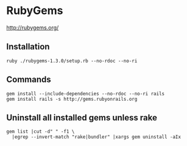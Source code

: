 # RubyGems

<http://rubygems.org/>

## Installation

    ruby ./rubygems-1.3.0/setup.rb --no-rdoc --no-ri

## Commands

    gem install --include-dependencies --no-rdoc --no-ri rails
    gem install rails -s http://gems.rubyonrails.org

## Uninstall all installed gems unless rake

    gem list |cut -d" " -f1 \
      |egrep --invert-match "rake|bundler" |xargs gem uninstall -aIx
